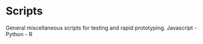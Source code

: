 # Scripts
General miscellaneous scripts for testing and rapid prototyping. Javascript - Python - R 
